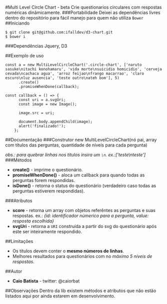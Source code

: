 #Multi Level Circle Chart - beta
Crie questionarios circulares com respostas numéricas dinâmicamente.
###Portabilidade
Deixei as dependências livres dentro do repositório para fácil manejo para quem não utiliza `Bower` 
##Iniciando
```
$ git clone git@github.com:ifalldev/d3-chart.git
$ bower i
```
###Dependências
Jquery, D3

##Exemplo de uso
```
const a = new MultiLevelCircleChart('.circle-chart', ['naruto sasuke\nitachi konohamaru', 'vida morte\nsuicidio homicidio', 'cerveja cevada\ncachaca agua', 'arroz feijao\nfrango macarrao', 'claro escuro\nluz ausencia', 'teste outro\nateh bom'], 5)
      .create()
      .promiseWhenDone(callback);
      
const callback = () => {
      const uri = a.svgUri;
      const image = new Image();

      image.src = uri;
      
      document.body.appendChild(image);
      alert('finalizado!');
    };
```
##Documentação
###Construtor
new MultiLevelCircleChart(nó pai, array com títulos das perguntas, quantidade de níveis para cada pergunta)

*obs.: para quebrar linhas nos títulos insira um `\n`. ex.:['teste\nteste']*
###Métodos
* **create()** - imprime o questionário.
* **promiseWhenDone()** - aloca um callback para quando todas as perguntas forem respondidas.
* **isDone()** - retorna o status do questionário (verdadeiro caso todas as perguntas estiverem respondidas).

###Atributos
* **score** - retorna um array com objetos referêntes as perguntas e suas respostas. ex.: *{id: identificador númerico para a pergunta, value: resposta escolhida}*
* **svgUri** - retorna a `URI` construída a partir do svg do questionário após este ser inteiramente respondido.

##Limitações
* Os títulos devem conter o **mesmo números de linhas**.
* Melhores resultados para questionários com no *máximo 5 níveis de respostas*.

##Autor
* **Caio Batista** - twitter: @caiorbat

##Observações
Dentro da lib existem métodos e atributos que não estão listados aqui por ainda estarem em desenvolvimento.
